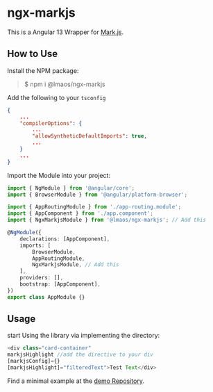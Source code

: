 # ngx-markjs

This is a Angular 13 Wrapper for [Mark.js](https://markjs.io/).

## How to Use

Install the NPM package:

> $ npm i @lmaos/ngx-markjs

Add the following to your `tsconfig`

```json
{
	...
  	"compilerOptions": {
		...
		"allowSyntheticDefaultImports": true,
		...
	}
	...
}
```

Import the Module into your project:

```typescript
import { NgModule } from '@angular/core';
import { BrowserModule } from '@angular/platform-browser';

import { AppRoutingModule } from './app-routing.module';
import { AppComponent } from './app.component';
import { NgxMarkjsModule } from '@lmaos/ngx-markjs'; // Add this

@NgModule({
	declarations: [AppComponent],
	imports: [
		BrowserModule,
		AppRoutingModule,
		NgxMarkjsModule, // Add this
	],
	providers: [],
	bootstrap: [AppComponent],
})
export class AppModule {}
```

## Usage

start Using the library via implementing the directory:

```typescript
<div class="card-container"
markjsHighlight //add the directive to your div
[markjsConfig]={}
[markjsHighlight]="filteredText">Test Text</div>
```

Find a minimal example at the [demo Repository](https://github.com/lmaos-txt/ngx-markjs-demo).
